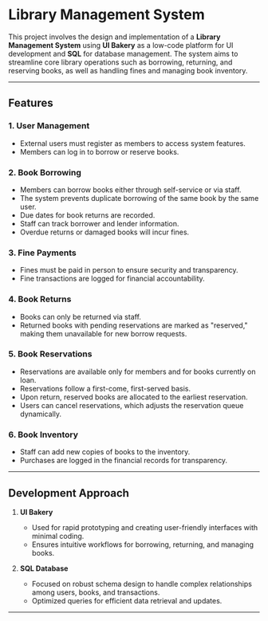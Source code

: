 # Library Management System

This project involves the design and implementation of a **Library Management System** using **UI Bakery** as a low-code platform for UI development and **SQL** for database management. The system aims to streamline core library operations such as borrowing, returning, and reserving books, as well as handling fines and managing book inventory.

---

## Features

### **1. User Management**
- External users must register as members to access system features.
- Members can log in to borrow or reserve books.

### **2. Book Borrowing**
- Members can borrow books either through self-service or via staff.
- The system prevents duplicate borrowing of the same book by the same user.
- Due dates for book returns are recorded.
- Staff can track borrower and lender information.
- Overdue returns or damaged books will incur fines.

### **3. Fine Payments**
- Fines must be paid in person to ensure security and transparency.
- Fine transactions are logged for financial accountability.

### **4. Book Returns**
- Books can only be returned via staff.
- Returned books with pending reservations are marked as "reserved," making them unavailable for new borrow requests.

### **5. Book Reservations**
- Reservations are available only for members and for books currently on loan.
- Reservations follow a first-come, first-served basis.
- Upon return, reserved books are allocated to the earliest reservation.
- Users can cancel reservations, which adjusts the reservation queue dynamically.

### **6. Book Inventory**
- Staff can add new copies of books to the inventory.
- Purchases are logged in the financial records for transparency.

---

## Development Approach

1. **UI Bakery**  
   - Used for rapid prototyping and creating user-friendly interfaces with minimal coding.
   - Ensures intuitive workflows for borrowing, returning, and managing books.

2. **SQL Database**  
   - Focused on robust schema design to handle complex relationships among users, books, and transactions.
   - Optimized queries for efficient data retrieval and updates.

---
